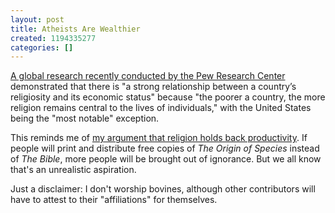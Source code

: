```yaml
---
layout: post
title: Atheists Are Wealthier
created: 1194335277
categories: []
---
```

[A global research recently conducted by the Pew Research Center](http://www.nytimes.com/2007/11/03/technology/03online.html) demonstrated that there is "a strong relationship between a country’s religiosity and its economic status" because "the poorer a country, the more religion remains central to the lives of individuals," with the United States being the "most notable" exception.

This reminds me of [my argument that religion holds back productivity](http://originxt.com/node/15202). If people will print and distribute free copies of <em>The Origin of Species</em> instead of <em>The Bible</em>, more people will be brought out of ignorance. But we all know that's an unrealistic aspiration.

Just a disclaimer: I don't worship bovines, although other contributors will have to attest to their "affiliations" for themselves.
